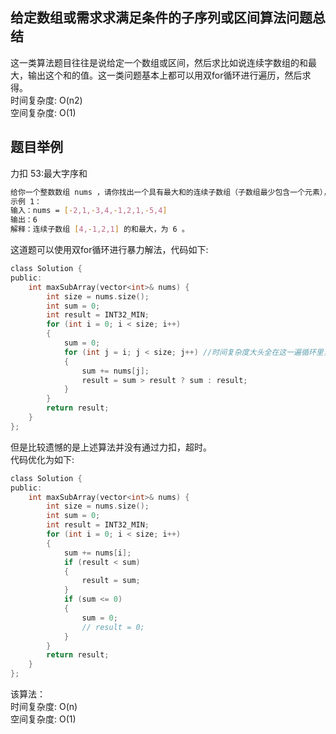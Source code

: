 ## 给定数组或需求求满足条件的子序列或区间算法问题总结    
这一类算法题目往往是说给定一个数组或区间，然后求比如说连续字数组的和最大，输出这个和的值。这一类问题基本上都可以用双for循环进行遍历，然后求得。  
时间复杂度: O(n2)  
空间复杂度: O(1)  
  
## 题目举例  
力扣 53:最大字序和  
```sh
给你一个整数数组 nums ，请你找出一个具有最大和的连续子数组（子数组最少包含一个元素），返回其最大和。
示例 1：
输入：nums = [-2,1,-3,4,-1,2,1,-5,4]
输出：6
解释：连续子数组 [4,-1,2,1] 的和最大，为 6 。
```
  
这道题可以使用双for循环进行暴力解法，代码如下:  
```c
class Solution {
public:
    int maxSubArray(vector<int>& nums) {
        int size = nums.size();
        int sum = 0;
        int result = INT32_MIN;
        for (int i = 0; i < size; i++)
        {
            sum = 0;
            for (int j = i; j < size; j++) //时间复杂度大头全在这一遍循环里，完全可以用判断语句进行判断
            {
                sum += nums[j];
                result = sum > result ? sum : result;
            }
        }
        return result;
    }
};
```
但是比较遗憾的是上述算法并没有通过力扣，超时。    
代码优化为如下:  
```c
class Solution {
public:
    int maxSubArray(vector<int>& nums) {
        int size = nums.size();
        int sum = 0;
        int result = INT32_MIN;
        for (int i = 0; i < size; i++)
        {
            sum += nums[i];
            if (result < sum)
            {
                result = sum;
            }
            if (sum <= 0)
            {
                sum = 0;
                // result = 0;
            }
        }
        return result;
    }
};

```  
该算法：  
时间复杂度: O(n)  
空间复杂度: O(1)  
  
 




